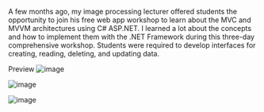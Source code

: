 A few months ago, my image processing lecturer offered students the opportunity to join his free web app workshop to learn about the MVC and MVVM architectures using C# ASP.NET. 
I learned a lot about the concepts and how to implement them with the .NET Framework during this three-day comprehensive workshop.
Students were required to develop interfaces for creating, reading, deleting, and updating data.

Preview
![image](https://github.com/tiarapus/ASP-Dotnet-MVC-Training/assets/86874248/e9e78ac6-6612-4c96-962a-3a56f82fc976)

![image](https://github.com/tiarapus/ASP-Dotnet-MVC-Training/assets/86874248/2d8e73be-bff3-4b0d-95a1-e2584cac6f12)

![image](https://github.com/tiarapus/ASP-Dotnet-MVC-Training/assets/86874248/cad3b767-a1a9-493c-9434-00df4bdc5386)





